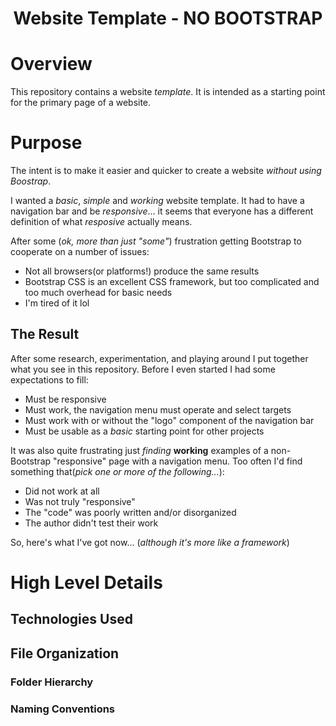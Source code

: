 <h1 style="text-align:center;">Website Template - NO BOOTSTRAP<h1>

# Overview

This repository contains a website *template*. It is intended as a starting point for the primary page of a website.

# Purpose

The intent is to make it easier and quicker to create a website *without using Boostrap*.  

I wanted a *basic*, *simple* and *working* website template. It had to have a navigation bar and be *responsive*... it seems that everyone has a different definition of what *resposive* actually means. 

After some (*ok, more than just "some"*) frustration getting Bootstrap to cooperate on a number of issues:

* Not all browsers(or platforms!) produce the same results
* Bootstrap CSS is an excellent CSS framework, but too complicated and too much overhead for basic needs
* I'm tired of it lol

## The Result

After some research, experimentation, and playing around I put together what you see in this repository. Before I even started I had some expectations to fill:

* Must be responsive
* Must work, the navigation menu must operate and select targets
* Must work with or without the "logo" component of the navigation bar
* Must be usable as a *basic* starting point for other projects

It was also quite frustrating just *finding* **working** examples of a non-Bootstrap "responsive" page with a navigation menu. Too often I'd find something that(*pick one or more of the following...*):

* Did not work at all
* Was not truly "responsive"
* The "code" was poorly written and/or disorganized
* The author didn't test their work

So, here's what I've got now... (*although it's more like a framework*)

# High Level Details


## Technologies Used

## File Organization

### Folder Hierarchy

### Naming Conventions
